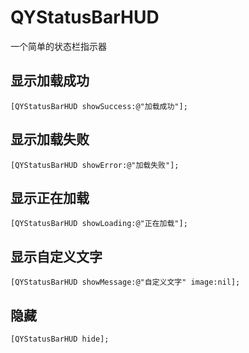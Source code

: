 # QYStatusBarHUD
一个简单的状态栏指示器
## 显示加载成功
```objc
[QYStatusBarHUD showSuccess:@"加载成功"];
```
## 显示加载失败
```objc
[QYStatusBarHUD showError:@"加载失败"];
```
## 显示正在加载
```objc
[QYStatusBarHUD showLoading:@"正在加载"];
```
## 显示自定义文字
```objc
[QYStatusBarHUD showMessage:@"自定义文字" image:nil];
```
## 隐藏
```objc
[QYStatusBarHUD hide];
```
